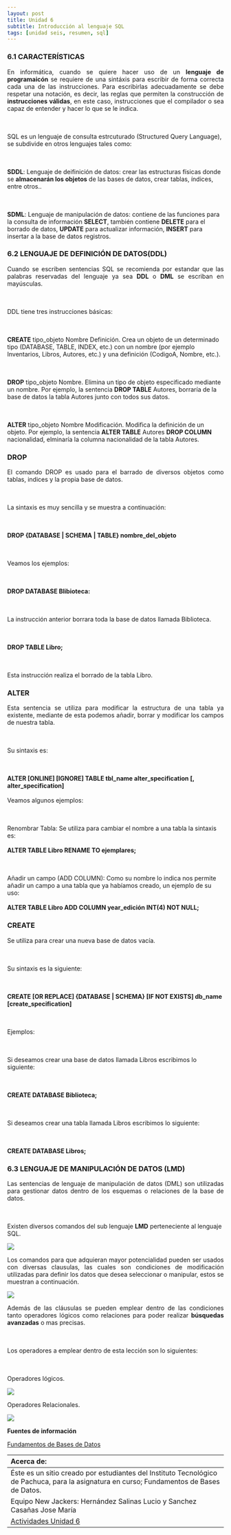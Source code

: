 ```yaml
---
layout: post
title: Unidad 6
subtitle: Introducción al lenguaje SQL
tags: [unidad seis, resumen, sql]
---
```


### 6.1 CARACTERÍSTICAS

<p style="text-align: justify;">En informática, cuando se quiere hacer uso de un <b>lenguaje de programaicón</b> se requiere de una sintáxis para escribir de forma correcta cada una de las instrucciones. Para escribirlas adecuadamente se debe respetar una notación, es decir, las reglas que permiten la construcción de <b>instrucciones válidas</b>, en este caso, instrucciones que el compilador o sea capaz de entender y hacer lo que se le indica.

<br><br>SQL es un lenguaje de consulta estrcuturado (Structured Query Language), se subdivide en otros lenguajes tales como:

<br><br><b>SDDL</b>: Lenguaje de deifinición de datos: crear las estructuras físicas donde se <b>almacenarán los objetos</b> de las bases de datos, crear tablas, índices, entre otros..

<br><br><b>SDML</b>: Lenguaje de manipulación de datos: contiene de las funciones para la consulta de información <b>SELECT</b>, también contiene <b>DELETE</b> para el borrado de datos, <b>UPDATE</b> para actualizar información, <b>INSERT</b> para insertar a la base de datos registros.</p>

### 6.2 LENGUAJE DE DEFINICIÓN DE DATOS(DDL)

<p style="text-align: justify;">Cuando se escriben sentencias SQL se recomienda por estandar que las palabras reservadas del lenguaje ya sea <b>DDL</b> o <b>DML</b> se escriban en mayúsculas.

<br><br>DDL tiene tres instrucciones básicas:

<br><br><b>CREATE</b> tipo_objeto Nombre Definición. Crea un objeto de un determinado tipo (DATABASE, TABLE, INDEX, etc.) con un nombre (por ejemplo Inventarios, Libros, Autores, etc.) y una definición (CodigoA, Nombre, etc.).

<br><br><b>DROP</b> tipo_objeto Nombre. Elimina un tipo de objeto  especificado mediante un nombre. Por ejemplo, la sentencia <b>DROP TABLE</b> Autores, borraría de la base de datos la tabla Autores junto con todos sus datos.

<br><br><b>ALTER</b> tipo_objeto Nombre Modificación. Modifica la definición de un objeto. Por ejemplo, la sentencia <b>ALTER TABLE</b> Autores <b>DROP COLUMN</b> nacionalidad, elminaría la columna nacionalidad de la tabla Autores.</p>

### DROP

<p style="text-align: justify;">El comando DROP es usado para el barrado de diversos objetos como tablas, indices y la propia base de datos.

<br><br>La sintaxis es muy sencilla y se muestra a continuación:

<br><br><b>DROP {DATABASE | SCHEMA | TABLE} nombre_del_objeto</b>

<br><br>Veamos los ejemplos:

<br><br><b>DROP DATABASE Blibioteca:</b>

<br><br>La instrucción anterior borrara toda la base de datos llamada Biblioteca.

<br><br><b>DROP TABLE Libro;</b>

<br><br>Esta instrucción realiza el borrado de la tabla Libro.</p>

### ALTER

<p style="text-align: justify;">Esta sentencia se utiliza para modificar la estructura de una tabla ya existente, mediante de esta podemos añadir, borrar y modificar los campos de nuestra tabla. 

<br><br>Su sintaxis es:

<br><br><b>ALTER [ONLINE] [IGNORE] TABLE tbl_name
alter_specification [, alter_specification]</b>
<br><br>Veamos algunos ejemplos:

<br><br>Renombrar Tabla: Se utiliza para cambiar el nombre a una tabla la sintaxis es:
<br><br><b>ALTER TABLE Libro RENAME TO ejemplares;</b>

<br><br>Añadir un campo (ADD COLUMN): Como su nombre lo indica nos permite añadir un campo a una tabla que ya habíamos creado, un ejemplo de su uso:
<br><br><b>ALTER TABLE Libro ADD COLUMN year_edición INT(4) NOT NULL;</b></p>

### CREATE

<p style="text-align: justify;">Se utiliza para crear una nueva base de datos vacía.

<br><br>Su sintaxis es la siguiente:

<br><br><b>CREATE [OR REPLACE] {DATABASE | SCHEMA} [IF NOT EXISTS] db_name
[create_specification] </b>
    
<br><br>Ejemplos:

<br><br>Si deseamos crear una base de datos llamada Libros escribimos lo siguiente:

<br><br><b>CREATE DATABASE Biblioteca;</b>

<br><br>Si deseamos crear una tabla llamada Libros escribimos lo siguiente:

<br><br><b>CREATE DATABASE Libros;</b></p>

### 6.3 LENGUAJE DE MANIPULACIÓN DE DATOS (LMD)


<p style="text-align: justify;">Las sentencias de lenguaje de manipulación de datos (DML) son utilizadas para gestionar datos dentro de los esquemas o relaciones de la base de datos.

<br><br>Existen diversos comandos del sub lenguaje <b>LMD</b> perteneciente al lenguaje SQL.</p>

<img src ="https://basededatostec.github.io/img/borra.png">


<p style="text-align: justify;">Los comandos para que adquieran mayor potencialidad pueden ser usados con diversas clausulas, las cuales son condiciones de modificación utilizadas para definir los datos que desea seleccionar o manipular, estos se muestran a continuación.</p>

<img src ="https://basededatostec.github.io/img/borra2.png">

<p style="text-align: justify;">Además de las cláusulas se pueden emplear dentro de las condiciones tanto operadores lógicos como relaciones para poder realizar <b>búsquedas avanzadas</b> o mas precisas.

<br><br>Los operadores a emplear dentro de esta lección son lo siguientes:

<br><br>Operadores lógicos.</p>

<img src ="https://basededatostec.github.io/img/borrame3.png">

<p style="text-align: justify;">Operadores Relacionales.</p>

<img src ="https://basededatostec.github.io/img/borrame4.png">

__Fuentes de información__

[Fundamentos de Bases de Datos](http://fundamentosbditp.blogspot.mx/p/blog-page_16.html "fuente")

|  Acerca de: | 
| :------ | 
| Éste es un sitio creado por estudiantes del Instituto Tecnológico de Pachuca, para la asignatura en curso; Fundamentos de Bases de Datos. | 
| Equipo New Jackers: Hernández Salinas Lucio y Sanchez Casañas Jose María |
| <a href="https://basededatostec.github.io/unidadseis/">Actividades Unidad 6</a> |







